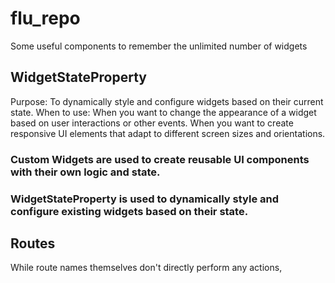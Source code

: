 # flu_repo
Some useful components to remember the unlimited number of widgets
## WidgetStateProperty
Purpose: To dynamically style and configure widgets based on their current state.
When to use:
When you want to change the appearance of a widget based on user interactions or other events.
When you want to create responsive UI elements that adapt to different screen sizes and orientations.
### Custom Widgets are used to create reusable UI components with their own logic and state.
### WidgetStateProperty is used to dynamically style and configure existing widgets based on their state.
## Routes
While route names themselves don't directly perform any actions,
